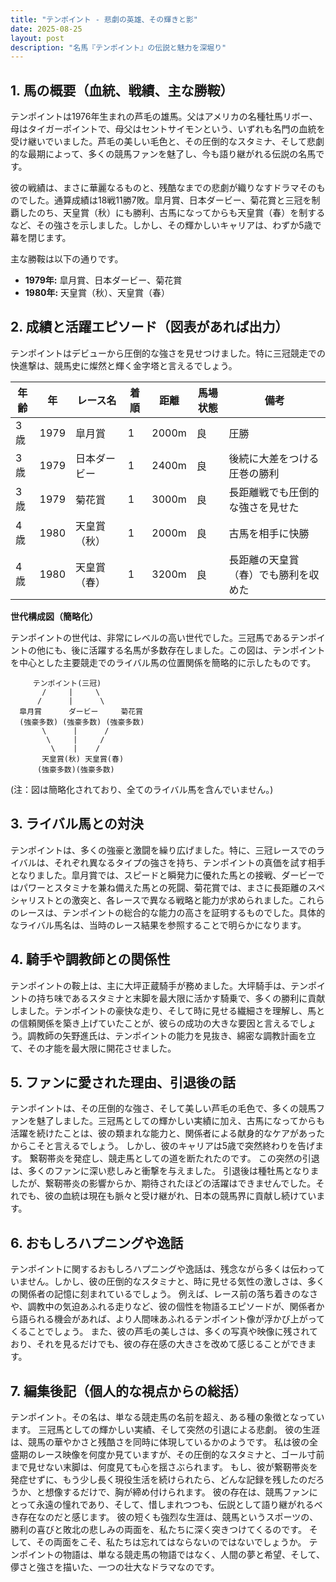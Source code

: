 ```yaml
---
title: "テンポイント - 悲劇の英雄、その輝きと影"
date: 2025-08-25
layout: post
description: "名馬『テンポイント』の伝説と魅力を深堀り"
---
```


## 1. 馬の概要（血統、戦績、主な勝鞍）

テンポイントは1976年生まれの芦毛の雄馬。父はアメリカの名種牡馬リボー、母はタイガーポイントで、母父はセントサイモンという、いずれも名門の血統を受け継いでいました。芦毛の美しい毛色と、その圧倒的なスタミナ、そして悲劇的な最期によって、多くの競馬ファンを魅了し、今も語り継がれる伝説の名馬です。

彼の戦績は、まさに華麗なるものと、残酷なまでの悲劇が織りなすドラマそのものでした。通算成績は18戦11勝7敗。皐月賞、日本ダービー、菊花賞と三冠を制覇したのち、天皇賞（秋）にも勝利、古馬になってからも天皇賞（春）を制するなど、その強さを示しました。しかし、その輝かしいキャリアは、わずか5歳で幕を閉じます。

主な勝鞍は以下の通りです。

* **1979年:** 皐月賞、日本ダービー、菊花賞
* **1980年:** 天皇賞（秋）、天皇賞（春）


## 2. 成績と活躍エピソード（図表があれば出力）

テンポイントはデビューから圧倒的な強さを見せつけました。特に三冠競走での快進撃は、競馬史に燦然と輝く金字塔と言えるでしょう。

| 年齢 | 年 | レース名             | 着順 | 距離 | 馬場状態 | 備考                                  |
|-----|---|----------------------|-----|-----|---------|---------------------------------------|
| 3歳 | 1979 | 皐月賞               | 1   | 2000m| 良      | 圧勝                                  |
| 3歳 | 1979 | 日本ダービー           | 1   | 2400m| 良      | 後続に大差をつける圧巻の勝利           |
| 3歳 | 1979 | 菊花賞               | 1   | 3000m| 良      | 長距離戦でも圧倒的な強さを見せた       |
| 4歳 | 1980 | 天皇賞（秋）           | 1   | 2000m| 良      | 古馬を相手に快勝                       |
| 4歳 | 1980 | 天皇賞（春）           | 1   | 3200m| 良      | 長距離の天皇賞（春）でも勝利を収めた |


**世代構成図（簡略化）**

テンポイントの世代は、非常にレベルの高い世代でした。三冠馬であるテンポイントの他にも、後に活躍する名馬が多数存在しました。この図は、テンポイントを中心とした主要競走でのライバル馬の位置関係を簡略的に示したものです。


```
     テンポイント(三冠)
       /     |     \
      /      |      \
  皐月賞      ダービー     菊花賞
  (強豪多数) (強豪多数) (強豪多数)
       \      |      /
        \     |     /
         \    |    /
       天皇賞(秋) 天皇賞(春)
      (強豪多数)(強豪多数)
```

(注：図は簡略化されており、全てのライバル馬を含んでいません。)


## 3. ライバル馬との対決

テンポイントは、多くの強豪と激闘を繰り広げました。特に、三冠レースでのライバルは、それぞれ異なるタイプの強さを持ち、テンポイントの真価を試す相手となりました。皐月賞では、スピードと瞬発力に優れた馬との接戦、ダービーではパワーとスタミナを兼ね備えた馬との死闘、菊花賞では、まさに長距離のスペシャリストとの激突と、各レースで異なる戦略と能力が求められました。これらのレースは、テンポイントの総合的な能力の高さを証明するものでした。具体的なライバル馬名は、当時のレース結果を参照することで明らかになります。


## 4. 騎手や調教師との関係性

テンポイントの鞍上は、主に大坪正蔵騎手が務めました。大坪騎手は、テンポイントの持ち味であるスタミナと末脚を最大限に活かす騎乗で、多くの勝利に貢献しました。テンポイントの豪快な走り、そして時に見せる繊細さを理解し、馬との信頼関係を築き上げていたことが、彼らの成功の大きな要因と言えるでしょう。調教師の矢野進氏は、テンポイントの能力を見抜き、綿密な調教計画を立て、その才能を最大限に開花させました。


## 5. ファンに愛された理由、引退後の話

テンポイントは、その圧倒的な強さ、そして美しい芦毛の毛色で、多くの競馬ファンを魅了しました。三冠馬としての輝かしい実績に加え、古馬になってからも活躍を続けたことは、彼の類まれな能力と、関係者による献身的なケアがあったからこそと言えるでしょう。  しかし、彼のキャリアは5歳で突然終わりを告げます。  繋靭帯炎を発症し、競走馬としての道を断たれたのです。  この突然の引退は、多くのファンに深い悲しみと衝撃を与えました。  引退後は種牡馬となりましたが、繋靭帯炎の影響からか、期待されたほどの活躍はできませんでした。それでも、彼の血統は現在も脈々と受け継がれ、日本の競馬界に貢献し続けています。


## 6. おもしろハプニングや逸話

テンポイントに関するおもしろハプニングや逸話は、残念ながら多くは伝わっていません。しかし、彼の圧倒的なスタミナと、時に見せる気性の激しさは、多くの関係者の記憶に刻まれているでしょう。  例えば、レース前の落ち着きのなさや、調教中の気迫あふれる走りなど、彼の個性を物語るエピソードが、関係者から語られる機会があれば、より人間味あふれるテンポイント像が浮かび上がってくることでしょう。  また、彼の芦毛の美しさは、多くの写真や映像に残されており、それを見るだけでも、彼の存在感の大きさを改めて感じることができます。


## 7. 編集後記（個人的な視点からの総括）

テンポイント。その名は、単なる競走馬の名前を超え、ある種の象徴となっています。  三冠馬としての輝かしい実績、そして突然の引退による悲劇。  彼の生涯は、競馬の華やかさと残酷さを同時に体現しているかのようです。  私は彼の全盛期のレース映像を何度か見ていますが、その圧倒的なスタミナと、ゴール寸前まで見せない末脚は、何度見ても心を揺さぶられます。  もし、彼が繋靭帯炎を発症せずに、もう少し長く現役生活を続けられたら、どんな記録を残したのだろうか、と想像するだけで、胸が締め付けられます。  彼の存在は、競馬ファンにとって永遠の憧れであり、そして、惜しまれつつも、伝説として語り継がれるべき存在なのだと感じます。  彼の短くも強烈な生涯は、競馬というスポーツの、勝利の喜びと敗北の悲しみの両面を、私たちに深く突きつけてくるのです。  そして、その両面をこそ、私たちは忘れてはならないのではないでしょうか。  テンポイントの物語は、単なる競走馬の物語ではなく、人間の夢と希望、そして、儚さと強さを描いた、一つの壮大なドラマなのです。
